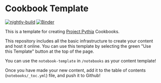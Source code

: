 # Cookbook Template

[![nightly-build](https://github.com/ProjectPythiaTutorials/cookbook-template/actions/workflows/nightly-build.yaml/badge.svg)](https://github.com/ProjectPythiaTutorials/cookbook-template/actions/workflows/nightly-build.yaml)
[![Binder](https://binder-staging.2i2c.cloud/badge_logo.svg)](https://binder-staging.2i2c.cloud/v2/gh/r-ford/cmip6-cookbook.git/main)

This is a template for creating [Project Pythia](https://projectpythia.org) Cookbooks.

This repository includes all the basic infrastructure to create your content and host it online. You can use this template by selecting the green "Use this Template" button at the top of the page.

You can use the `notebook-template` in `/notebooks` as your content template!

Once you have made your new content, add it to the table of contents (`notebooks/_toc.yml`) file, and push it to Github!
